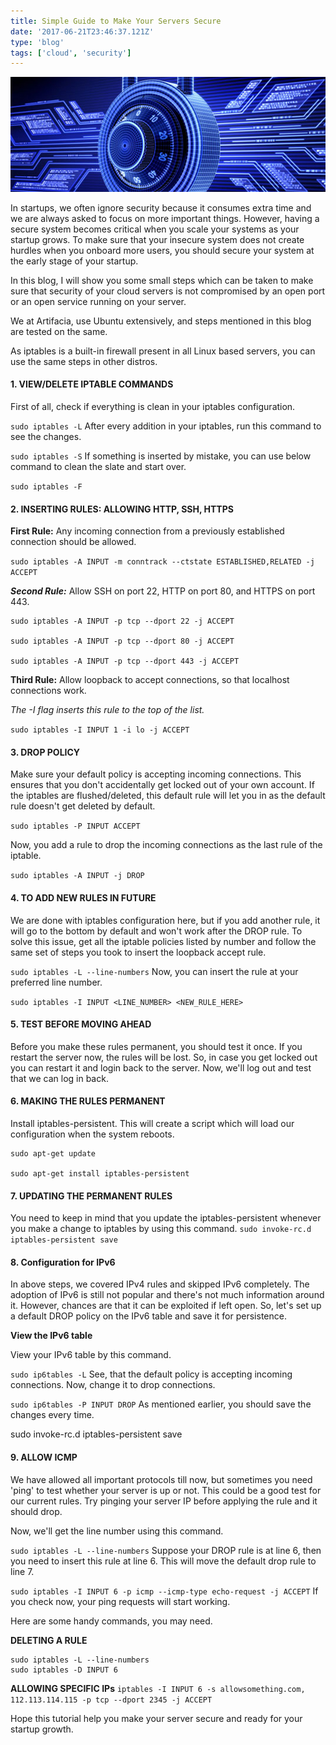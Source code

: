 ```yaml
---
title: Simple Guide to Make Your Servers Secure
date: '2017-06-21T23:46:37.121Z'
type: 'blog'
tags: ['cloud', 'security']
---
```



![A digital lock for vault!](./digital-lock-vault.jpeg)

In startups, we often ignore security because it consumes extra time and we are always asked to focus on more important things. However, having a secure system becomes critical when you scale your systems as your startup grows. To make sure that your insecure system does not create hurdles when you onboard more users, you should secure your system at the early stage of your startup.

In this blog, I will show you some small steps which can be taken to make sure that security of your cloud servers is not compromised by an open port or an open service running on your server.

We at Artifacia, use Ubuntu extensively, and steps mentioned in this blog are tested on the same.

As iptables is a built-in firewall present in all Linux based servers, you can use the same steps in other distros.

#### 1. VIEW/DELETE IPTABLE COMMANDS
First of all, check if everything is clean in your iptables configuration.

```sudo iptables -L```
After every addition in your iptables, run this command to see the changes.

```sudo iptables -S```
If something is inserted by mistake, you can use below command to clean the slate and start over.

```sudo iptables -F```

#### 2. INSERTING RULES: ALLOWING HTTP, SSH, HTTPS
**First Rule:** Any incoming connection from a previously established connection should be allowed.

```sudo iptables -A INPUT -m conntrack --ctstate ESTABLISHED,RELATED -j ACCEPT```

***Second Rule:*** Allow SSH on port 22, HTTP on port 80, and HTTPS on port 443.

```
sudo iptables -A INPUT -p tcp --dport 22 -j ACCEPT

sudo iptables -A INPUT -p tcp --dport 80 -j ACCEPT

sudo iptables -A INPUT -p tcp --dport 443 -j ACCEPT
```

**Third Rule:** Allow loopback to accept connections, so that localhost connections work. 

*The -I flag inserts this rule to the top of the list.*

```sudo iptables -I INPUT 1 -i lo -j ACCEPT```

#### 3. DROP POLICY
Make sure your default policy is accepting incoming connections. This ensures that you don't accidentally get locked out of your own account. If the iptables are flushed/deleted, this default rule will let you in as the default rule doesn't get deleted by default.

```sudo iptables -P INPUT ACCEPT```

Now, you add a rule to drop the incoming connections as the last rule of the iptable.

```sudo iptables -A INPUT -j DROP```

#### 4. TO ADD NEW RULES IN FUTURE
We are done with iptables configuration here, but if you add another rule, it will go to the bottom by default and won't work after the DROP rule. To solve this issue, get all the iptable policies listed by number and follow the same set of steps you took to insert the loopback accept rule.

```sudo iptables -L --line-numbers```
Now, you can insert the rule at your preferred line number.

```sudo iptables -I INPUT <LINE_NUMBER> <NEW_RULE_HERE>```

#### 5. TEST BEFORE MOVING AHEAD
Before you make these rules permanent, you should test it once. If you restart the server now, the rules will be lost. So, in case you get locked out you can restart it and login back to the server. Now, we'll log out and test that we can log in back.

#### 6. MAKING THE RULES PERMANENT
Install iptables-persistent. This will create a script which will load our configuration when the system reboots.
```
sudo apt-get update

sudo apt-get install iptables-persistent
```

#### 7. UPDATING THE PERMANENT RULES
You need to keep in mind that you update the iptables-persistent whenever you make a change to iptables by using this command.
```sudo invoke-rc.d iptables-persistent save```

#### 8. Configuration for IPv6
In above steps, we covered IPv4 rules and skipped IPv6 completely. The adoption of IPv6 is still not popular and there's not much information around it. However, chances are that it can be exploited if left open. So, let's set up a default DROP policy on the IPv6 table and save it for persistence.

**View the IPv6 table**

View your IPv6 table by this command.

```sudo ip6tables -L```
See, that the default policy is accepting incoming connections. Now, change it to drop connections.

```sudo ip6tables -P INPUT DROP```
As mentioned earlier, you should save the changes every time.

sudo invoke-rc.d iptables-persistent save

#### 9. ALLOW ICMP
We have allowed all important protocols till now, but sometimes you need 'ping' to test whether your server is up or not. This could be a good test for our current rules. Try pinging your server IP before applying the rule and it should drop.

Now, we'll get the line number using this command.

```sudo iptables -L --line-numbers```
Suppose your DROP rule is at line 6, then you need to insert this rule at line 6. This will move the default drop rule to line 7.

```sudo iptables -I INPUT 6 -p icmp --icmp-type echo-request -j ACCEPT```
If you check now, your ping requests will start working.

Here are some handy commands, you may need.

**DELETING A RULE**

```
sudo iptables -L --line-numbers
sudo iptables -D INPUT 6
```

**ALLOWING SPECIFIC IPs**
```iptables -I INPUT 6 -s allowsomething.com, 112.113.114.115 -p tcp --dport 2345 -j ACCEPT```

Hope this tutorial help you make your server secure and ready for your startup growth.